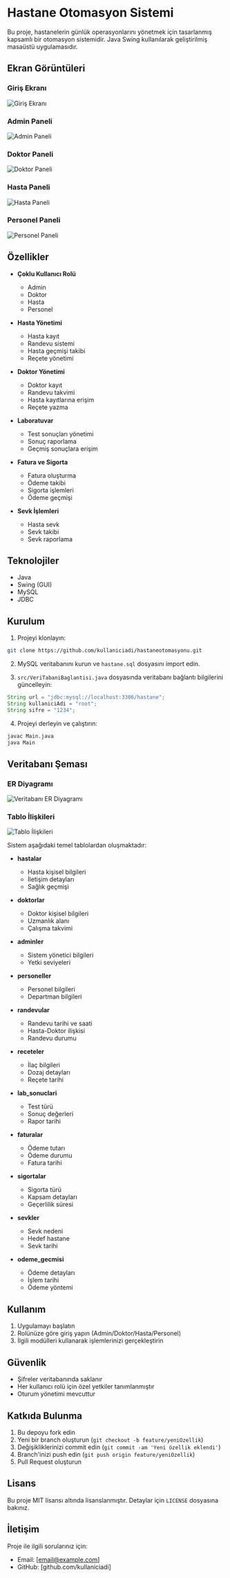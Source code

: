 # Hastane Otomasyon Sistemi

Bu proje, hastanelerin günlük operasyonlarını yönetmek için tasarlanmış kapsamlı bir otomasyon sistemidir. Java Swing kullanılarak geliştirilmiş masaüstü uygulamasıdır.

## Ekran Görüntüleri

### Giriş Ekranı
![Giriş Ekranı](screenshots/giris.png)

### Admin Paneli
![Admin Paneli](screenshots/admin.png)

### Doktor Paneli
![Doktor Paneli](screenshots/doktor.png)

### Hasta Paneli
![Hasta Paneli](screenshots/hasta.png)

### Personel Paneli
![Personel Paneli](screenshots/personel.png)

## Özellikler

- **Çoklu Kullanıcı Rolü**
  - Admin
  - Doktor
  - Hasta
  - Personel

- **Hasta Yönetimi**
  - Hasta kayıt
  - Randevu sistemi
  - Hasta geçmişi takibi
  - Reçete yönetimi

- **Doktor Yönetimi**
  - Doktor kayıt
  - Randevu takvimi
  - Hasta kayıtlarına erişim
  - Reçete yazma

- **Laboratuvar**
  - Test sonuçları yönetimi
  - Sonuç raporlama
  - Geçmiş sonuçlara erişim

- **Fatura ve Sigorta**
  - Fatura oluşturma
  - Ödeme takibi
  - Sigorta işlemleri
  - Ödeme geçmişi

- **Sevk İşlemleri**
  - Hasta sevk
  - Sevk takibi
  - Sevk raporlama

## Teknolojiler

- Java
- Swing (GUI)
- MySQL
- JDBC

## Kurulum

1. Projeyi klonlayın:
```bash
git clone https://github.com/kullaniciadi/hastaneotomasyonu.git
```

2. MySQL veritabanını kurun ve `hastane.sql` dosyasını import edin.

3. `src/VeriTabaniBaglantisi.java` dosyasında veritabanı bağlantı bilgilerini güncelleyin:
```java
String url = "jdbc:mysql://localhost:3306/hastane";
String kullaniciAdi = "root";
String sifre = "1234";
```

4. Projeyi derleyin ve çalıştırın:
```bash
javac Main.java
java Main
```

## Veritabanı Şeması

### ER Diyagramı
![Veritabanı ER Diyagramı](database/er_diagram.png)

### Tablo İlişkileri
![Tablo İlişkileri](database/table_relations.png)

Sistem aşağıdaki temel tablolardan oluşmaktadır:

- **hastalar**
  - Hasta kişisel bilgileri
  - İletişim detayları
  - Sağlık geçmişi

- **doktorlar**
  - Doktor kişisel bilgileri
  - Uzmanlık alanı
  - Çalışma takvimi

- **adminler**
  - Sistem yönetici bilgileri
  - Yetki seviyeleri

- **personeller**
  - Personel bilgileri
  - Departman bilgileri

- **randevular**
  - Randevu tarihi ve saati
  - Hasta-Doktor ilişkisi
  - Randevu durumu

- **receteler**
  - İlaç bilgileri
  - Dozaj detayları
  - Reçete tarihi

- **lab_sonuclari**
  - Test türü
  - Sonuç değerleri
  - Rapor tarihi

- **faturalar**
  - Ödeme tutarı
  - Ödeme durumu
  - Fatura tarihi

- **sigortalar**
  - Sigorta türü
  - Kapsam detayları
  - Geçerlilik süresi

- **sevkler**
  - Sevk nedeni
  - Hedef hastane
  - Sevk tarihi

- **odeme_gecmisi**
  - Ödeme detayları
  - İşlem tarihi
  - Ödeme yöntemi

## Kullanım

1. Uygulamayı başlatın
2. Rolünüze göre giriş yapın (Admin/Doktor/Hasta/Personel)
3. İlgili modülleri kullanarak işlemlerinizi gerçekleştirin

## Güvenlik

- Şifreler veritabanında saklanır
- Her kullanıcı rolü için özel yetkiler tanımlanmıştır
- Oturum yönetimi mevcuttur

## Katkıda Bulunma

1. Bu depoyu fork edin
2. Yeni bir branch oluşturun (`git checkout -b feature/yeniOzellik`)
3. Değişikliklerinizi commit edin (`git commit -am 'Yeni özellik eklendi'`)
4. Branch'inizi push edin (`git push origin feature/yeniOzellik`)
5. Pull Request oluşturun

## Lisans

Bu proje MIT lisansı altında lisanslanmıştır. Detaylar için `LICENSE` dosyasına bakınız.

## İletişim

Proje ile ilgili sorularınız için:
- Email: [email@example.com]
- GitHub: [github.com/kullaniciadi] 